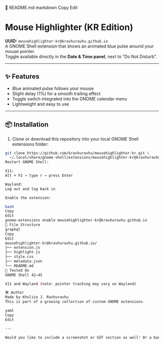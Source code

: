 📄 README.md
markdown
Copy
Edit
# Mouse Highlighter (KR Edition)

**UUID:** `mousehighlighter-kr@kravhuravhu.github.io`  
A GNOME Shell extension that shows an animated blue pulse around your mouse pointer.  
Toggle available directly in the **Date & Time panel**, next to “Do Not Disturb”.

---

## ✨ Features

- Blue animated pulse follows your mouse
- Slight delay (1%) for a smooth trailing effect
- Toggle switch integrated into the GNOME calendar menu
- Lightweight and easy to use

---

## 📦 Installation

1. Clone or download this repository into your local GNOME Shell extensions folder:

```bash
git clone https://github.com/kravhuravhu/mousehighlighter-kr.git \
  ~/.local/share/gnome-shell/extensions/mousehighlighter-kr@kravhuravhu.github.io
Restart GNOME Shell:

X11:
Alt + F2 → type r → press Enter

Wayland:
Log out and log back in

Enable the extension:

bash
Copy
Edit
gnome-extensions enable mousehighlighter-kr@kravhuravhu.github.io
📁 File Structure
graphql
Copy
Edit
mousehighlighter-kr@kravhuravhu.github.io/
├── extension.js
├── highlight.js
├── style.css
├── metadata.json
└── README.md
🧪 Tested On
GNOME Shell 42–45

X11 and Wayland (note: pointer tracking may vary on Wayland)

🛠 Author
Made by Khuliso J. Ravhuravhu
This is part of a growing collection of custom GNOME extensions.

yaml
Copy
Edit

---

Would you like to include a screenshot or GIF section as well? Or a badge for GNOME Shell Extensions (EGO) when you publish?
